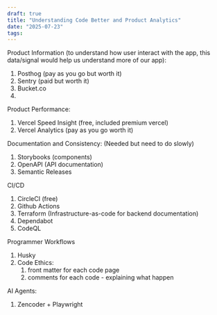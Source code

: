```yaml
---
draft: true
title: "Understanding Code Better and Product Analytics"
date: "2025-07-23"
tags: 
---
```


Product Information (to understand how user interact with the app, this data/signal would help us understand more of our app):
1. Posthog (pay as you go but worth it)
2. Sentry (paid but worth it)
3. Bucket.co
4. 


Product Performance:
1. Vercel Speed Insight (free, included premium vercel)
2. Vercel Analytics (pay as you go worth it)


Documentation and Consistency: (Needed but need to do slowly)
1. Storybooks (components)
2. OpenAPI (API documentation)
3. Semantic Releases


CI/CD
1. CircleCI (free)
2. Github Actions
3. Terraform (Infrastructure-as-code for backend documentation)
4. Dependabot
5. CodeQL


Programmer Workflows
1. Husky
2. Code Ethics:
	1. front matter for each code page
	2. comments for each code - explaining what happen


AI Agents:
1. Zencoder + Playwright